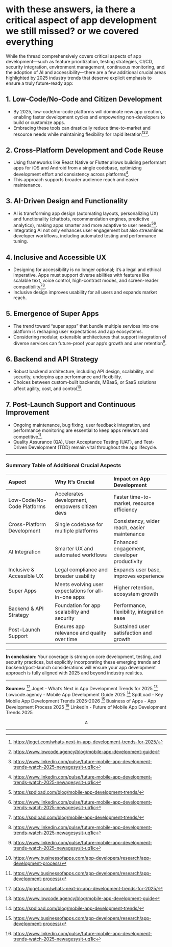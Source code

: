 <!-- Corresponds to Answer #17 (based on order of appearance in source) -->
# with these answers, ia there a critical aspect of app development we still missed? or we covered everything

While the thread comprehensively covers critical aspects of app development—such as feature prioritization, testing strategies, CI/CD, security integration, environment management, continuous monitoring, and the adoption of AI and accessibility—there are a few additional crucial areas highlighted by 2025 industry trends that deserve explicit emphasis to ensure a truly future-ready app:

## 1. **Low-Code/No-Code and Citizen Development**

- By 2025, low-code/no-code platforms will dominate new app creation, enabling faster development cycles and empowering non-developers to build or customize apps.
- Embracing these tools can drastically reduce time-to-market and resource needs while maintaining flexibility for rapid iteration[^32_1][^32_2][^32_7].


## 2. **Cross-Platform Development and Code Reuse**

- Using frameworks like React Native or Flutter allows building performant apps for iOS and Android from a single codebase, optimizing development effort and consistency across platforms[^32_7].
- This approach supports broader audience reach and easier maintenance.


## 3. **AI-Driven Design and Functionality**

- AI is transforming app design (automating layouts, personalizing UX) and functionality (chatbots, recommendation engines, predictive analytics), making apps smarter and more adaptive to user needs[^32_5][^32_7].
- Integrating AI not only enhances user engagement but also streamlines developer workflows, including automated testing and performance tuning.


## 4. **Inclusive and Accessible UX**

- Designing for accessibility is no longer optional; it’s a legal and ethical imperative. Apps must support diverse abilities with features like scalable text, voice control, high-contrast modes, and screen-reader compatibility[^32_5][^32_7].
- Inclusive design improves usability for all users and expands market reach.


## 5. **Emergence of Super Apps**

- The trend toward “super apps” that bundle multiple services into one platform is reshaping user expectations and app ecosystems.
- Considering modular, extensible architectures that support integration of diverse services can future-proof your app’s growth and user retention[^32_7].


## 6. **Backend and API Strategy**

- Robust backend architecture, including API design, scalability, and security, underpins app performance and flexibility.
- Choices between custom-built backends, MBaaS, or SaaS solutions affect agility, cost, and control[^32_6].


## 7. **Post-Launch Support and Continuous Improvement**

- Ongoing maintenance, bug fixing, user feedback integration, and performance monitoring are essential to keep apps relevant and competitive[^32_6].
- Quality Assurance (QA), User Acceptance Testing (UAT), and Test-Driven Development (TDD) remain vital throughout the app lifecycle.

---

### Summary Table of Additional Crucial Aspects

| Aspect | Why It’s Crucial | Impact on App Development |
| :-- | :-- | :-- |
| Low-Code/No-Code Platforms | Accelerates development, empowers citizen devs | Faster time-to-market, resource efficiency |
| Cross-Platform Development | Single codebase for multiple platforms | Consistency, wider reach, easier maintenance |
| AI Integration | Smarter UX and automated workflows | Enhanced engagement, developer productivity |
| Inclusive \& Accessible UX | Legal compliance and broader usability | Expands user base, improves experience |
| Super Apps | Meets evolving user expectations for all-in-one apps | Higher retention, ecosystem growth |
| Backend \& API Strategy | Foundation for app scalability and security | Performance, flexibility, integration ease |
| Post-Launch Support | Ensures app relevance and quality over time | Sustained user satisfaction and growth |


---

**In conclusion:**
Your coverage is strong on core development, testing, and security practices, but explicitly incorporating these emerging trends and backend/post-launch considerations will ensure your app development approach is fully aligned with 2025 and beyond industry realities.

---

**Sources:**
[^32_1] Joget - What’s Next in App Development Trends for 2025
[^32_2] Lowcode.agency - Mobile App Development Guide 2025
[^32_5] SpdLoad - Key Mobile App Development Trends 2025-2026
[^32_6] Business of Apps - App Development Process 2025
[^32_7] LinkedIn - Future of Mobile App Development Trends 2025

<div style="text-align: center">⁂</div>

[^32_1]: https://joget.com/whats-next-in-app-development-trends-for-2025/

[^32_2]: https://www.lowcode.agency/blog/mobile-app-development-guide

[^32_3]: https://mobidev.biz/blog/mobile-application-development-guide-process-best-practices

[^32_4]: https://buildfire.com/mobile-app-development-trends/

[^32_5]: https://spdload.com/blog/mobile-app-development-trends/

[^32_6]: https://www.businessofapps.com/app-developers/research/app-development-process/

[^32_7]: https://www.linkedin.com/pulse/future-mobile-app-development-trends-watch-2025-newagesysit-uq1ic

[^32_8]: https://www.softura.com/blog/mobile-app-development-trends/


---
